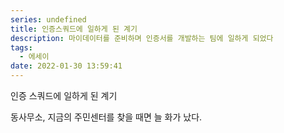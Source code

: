 ```yaml
---
series: undefined
title: 인증스쿼드에 일하게 된 계기
description: 마이데이터를 준비하며 인증서를 개발하는 팀에 일하게 되었다
tags:
  - 에세이
date: 2022-01-30 13:59:41
---
```

인증 스쿼드에 일하게 된 계기

동사무소, 지금의 주민센터를 찾을 때면 늘 화가 났다.